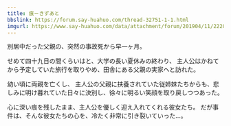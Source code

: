 ```yaml
---
title: 痕－きずあと
bbslink: https://forum.say-huahuo.com/thread-32751-1-1.html
imgurl: https://www.say-huahuo.com/data/attachment/forum/201904/11/222052tlmtts78stevthrt.jpg
---
```


別居中だった父親の、突然の事故死から早一ヶ月。

せめて四十九日の間くらいはと、大学の長い夏休みの終わり、
主人公はかねてから予定していた旅行を取りやめ、田舎にある父親の実家へと訪れた。

幼い頃に両親を亡くし、
主人公の父親に扶養されていた従姉妹たちからも、悲しみに明け暮れていた日々に決別し、徐々に明るい笑顔を取り戻しつつあった。

心に深い痕を残したまま、主人公を優しく迎え入れてくれる彼女たち。
だが事件は、そんな彼女たちの心を、冷たく非常に引き裂いていった…。<!--more-->
